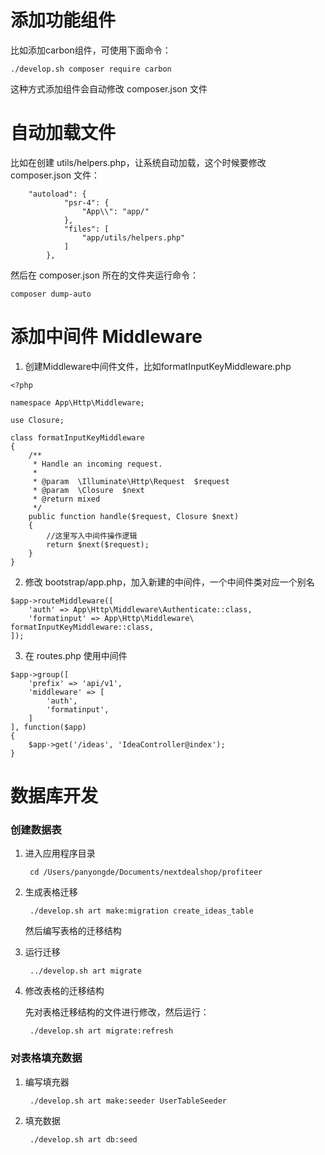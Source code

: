 # 添加功能组件
比如添加carbon组件，可使用下面命令：

    ./develop.sh composer require carbon
    
这种方式添加组件会自动修改 composer.json 文件

# 自动加载文件
比如在创建 utils/helpers.php，让系统自动加载，这个时候要修改 composer.json 文件：

```
	"autoload": {
	        "psr-4": {
	            "App\\": "app/"
	        },
	        "files": [
	            "app/utils/helpers.php"
	        ]
	    },
```

然后在 composer.json 所在的文件夹运行命令：

    composer dump-auto

# 添加中间件 Middleware

1. 创建Middleware中间件文件，比如formatInputKeyMiddleware.php

```
<?php

namespace App\Http\Middleware;

use Closure;

class formatInputKeyMiddleware
{
    /**
     * Handle an incoming request.
     *
     * @param  \Illuminate\Http\Request  $request
     * @param  \Closure  $next
     * @return mixed
     */
    public function handle($request, Closure $next)
    {
    	//这里写入中间件操作逻辑
        return $next($request);
    }
}
```
2. 修改 bootstrap/app.php，加入新建的中间件，一个中间件类对应一个别名

```
$app->routeMiddleware([
    'auth' => App\Http\Middleware\Authenticate::class,
    'formatinput' => App\Http\Middleware\ formatInputKeyMiddleware::class,
]);
```

3. 在 routes.php 使用中间件

```
$app->group([
    'prefix' => 'api/v1',
    'middleware' => [
      	'auth',
      	'formatinput',
    ]
], function($app)
{
    $app->get('/ideas', 'IdeaController@index');
}
```
    
# 数据库开发
### 创建数据表
1. 进入应用程序目录

        cd /Users/panyongde/Documents/nextdealshop/profiteer
   
2. 生成表格迁移
        
        ./develop.sh art make:migration create_ideas_table
        
    然后编写表格的迁移结构

3. 运行迁移

        ../develop.sh art migrate
       
4. 修改表格的迁移结构

   先对表格迁移结构的文件进行修改，然后运行：
   
        ./develop.sh art migrate:refresh
       
### 对表格填充数据
1. 编写填充器

        ./develop.sh art make:seeder UserTableSeeder
       
2. 填充数据

        ./develop.sh art db:seed
       
       